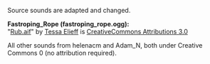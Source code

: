 Source sounds are adapted and changed.

**Fastroping_Rope (fastroping_rope.ogg):**  
"[Rub.aif](http://freesound.org/people/le_abbaye_Noirlac/sounds/129471/)" by [Tessa Elieff](http://freesound.org/people/le_abbaye_Noirlac/) is [CreativeCommons Attributions 3.0](http://creativecommons.org/licenses/by/3.0/)

All other sounds from helenacm and Adam_N, both under Creative Commons 0 (no attribution required).